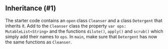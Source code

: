## Inheritance (#1)

The starter code contains an `open` class `Cleanser` and a class `Detergent`
that inherits it. Add to the `Cleanser` class the property
`var ops: MutableList<String>` and the functions `dilute()`, `apply()` and
`scrub()` which simply add their names to `ops`. In `main`, make sure that
`Detergent` has now the same functions as `Cleanser`.